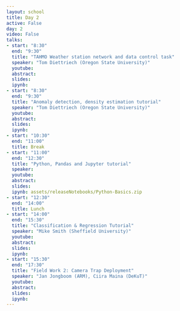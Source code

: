 ```yaml
---
layout: school
title: Day 2
active: False
day: 2
video: False
talks:
- start: "8:30"
  end: "9:30"
  title: "TAHMO Weather station network and data control task"
  speaker: "Tom Diettriech (Oregon State University)"
  youtube:
  abstract:
  slides:
  ipynb:
- start: "8:30"
  end: "9:30"
  title: "Anomaly detection, density estimation tutorial"
  speaker: "Tom Diettriech (Oregon State University)"
  youtube:
  abstract:
  slides:
  ipynb:
- start: "10:30"
  end: "11:00"
  title: Break
- start: "11:00"
  end: "12:30"
  title: "Python, Pandas and Jupyter tutorial"
  speaker:
  youtube:
  abstract:
  slides:
  ipynb: assets/releaseNotebooks/Python-Basics.zip
- start: "12:30"
  end: "14:00"
  title: Lunch
- start: "14:00"
  end: "15:30"
  title: "Classification & Regression Tutorial"
  speaker: "Mike Smith (Sheffield University)"
  youtube:
  abstract:
  slides:
  ipynb:
- start: "15:30"
  end: "17:30"
  title: "Field Work 2: Camera Trap Deployment"
  speaker: "Jan Jongboom (ARM), Ciira Maina (DeKuT)"
  youtube:
  abstract:
  slides:
  ipynb:
---
```

